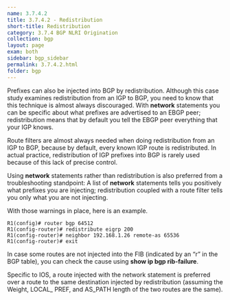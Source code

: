 ```yaml
---
name: 3.7.4.2
title: 3.7.4.2 - Redistribution
short-title: Redistribution
category: 3.7.4 BGP NLRI Origination
collection: bgp
layout: page
exam: both
sidebar: bgp_sidebar
permalink: 3.7.4.2.html
folder: bgp
---
```

Prefixes can also be injected into BGP by redistribution. Although this case study examines redistribution from an IGP to BGP, you need to know that this technique is almost always discouraged. With **network** statements you can be specific about what prefixes are advertised to an EBGP peer; redistribution means that by default you tell the EBGP peer everything that your IGP knows.

Route filters are almost always needed when doing redistribution from an IGP to BGP, because by default, every known IGP route is redistributed. In actual practice, redistribution of IGP prefixes into BGP is rarely used because of this lack of precise control.

Using **network** statements rather than redistribution is also preferred from a troubleshooting standpoint: A list of **network** statements tells you positively what prefixes you are injecting; redistribution coupled with a route filter tells you only what you are not injecting.

With those warnings in place, here is an example.
```
R1(config)# router bgp 64512
R1(config-router)# redistribute eigrp 200
R1(config-router)# neighbor 192.168.1.26 remote-as 65536
R1(config-router)# exit
```

In case some routes are not injected into the FIB (indicated by an “r” in the BGP table), you can check the cause using **show ip bgp rib-failure**.

Specific to IOS, a route injected with the network statement is preferred over a route to the same destination injected by redistribution (assuming the Weight, LOCAL_ PREF, and AS_PATH length of the two routes are the same).
